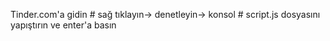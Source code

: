 Tinder.com'a gidin # sağ tıklayın-> denetleyin-> konsol # script.js dosyasını yapıştırın ve enter'a basın
